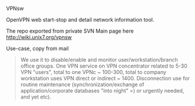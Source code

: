 VPNsw

OpenVPN web start-stop and detail network information tool.

The repo exported from private SVN
Main page here http://wiki.unix7.org/vpnsw

Use-case, copy from mail

> We use it to disable/enable and monitor user/workstation/branch office groups.
> One VPN service on VPN concentrator related to 5-30 VPN "users", total to one
> VPNc ~ 100-300, total to company workstation uses VPN direct or indirect ~
> 1400. Disconnection use for routine maintenance (synchronization/exchange of
> application/corporate databases "into night" =) or urgently needed, and yet
> etc).
